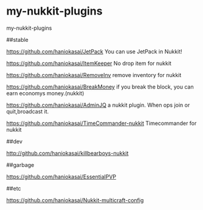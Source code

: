 # my-nukkit-plugins
my-nukkit-plugins

##stable

https://github.com/haniokasai/JetPack
You can use JetPack in Nukkit! 

https://github.com/haniokasai/ItemKeeper
No drop item for nukkit

https://github.com/haniokasai/RemoveInv
remove inventory for nukkit 

https://github.com/haniokasai/BreakMoney
if you break the block, you can earn economys money.(nukkit)

https://github.com/haniokasai/AdminJQ
a nukkit plugin. When ops join or quit,broadcast it.

https://github.com/haniokasai/TimeCommander-nukkit
Timecommander for nukkit

##dev

http://github.com/haniokasai/killbearboys-nukkit

##garbage

https://github.com/haniokasai/EssentialPVP



##etc

https://github.com/haniokasai/Nukkit-multicraft-config
